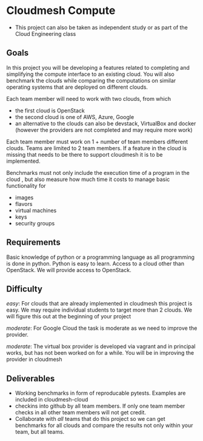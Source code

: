 # Cloudmesh Compute

* This project can also be taken as independent study or as part of the Cloud
  Engineering class
  
## Goals

In this project you will be developing a features related to
completing and simplifying the compute interface to an existing cloud.
You will also benchmark the clouds while comparing the computations on
similar operating systems that are deployed on different clouds. 

Each team member will need to work with two clouds, from which 

* the first cloud is OpenStack
* the second cloud is one of AWS, Azure, Google
* an alternative to the clouds can also be devstack, VirtualBox and docker
  (however the providers are not completed and may require more work)
 
Each team member must work on 1 + number of team members different clouds.
Teams are limited to 2 team members. If a feature in the cloud is missing
that needs to be there to support cloudmesh it is to be implemented.

Benchmarks must not only include the execution time of a program in the cloud
, but also measure how much time it costs to manage basic functionality for 
 
* images
* flavors
* virtual machines
* keys
* security groups

## Requirements

Basic knowledge of python or a programming language as all programming is
done in python. Python is easy to learn. Access to a cloud other than
OpenStack. We will provide access to OpenStack.

## Difficulty

*easy*: For clouds that are already implemented in cloudmesh this project is
easy. We may require individual students to target more than 2 clouds. We
will figure this out at the beginning of your project
 
*moderate*: For Google Cloud the task is moderate as we need to improve the
provider.

*moderate*: The virtual box provider is developed via vagrant and in
 principal works, but has not been worked on for a while. You will be in
 improving the provider in cloudmesh

## Deliverables

* Working benchmarks in form of reproducable pytests. Examples are included
  in cloudmesh-cloud 
* checkins into github by all team members. If only one team member checks in
  all other team members will not get credit.
* Collaborate with *all* teams that do this project so we can get benchmarks
  for all clouds and compare the results not only within your team, but all
  teams.
